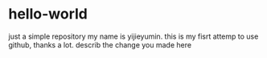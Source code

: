 # hello-world
just a simple repository
my name is yijieyumin.
this is my fisrt attemp to use github, thanks a lot.
describ the change you made here
